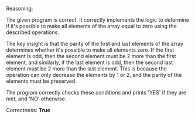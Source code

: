 Reasoning:

The given program is correct. It correctly implements the logic to determine if it's possible to make all elements of the array equal to zero using the described operations.

The key insight is that the parity of the first and last elements of the array determines whether it's possible to make all elements zero. If the first element is odd, then the second element must be 2 more than the first element, and similarly, if the last element is odd, then the second last element must be 2 more than the last element. This is because the operation can only decrease the elements by 1 or 2, and the parity of the elements must be preserved.

The program correctly checks these conditions and prints 'YES' if they are met, and 'NO' otherwise.

Correctness: **True**